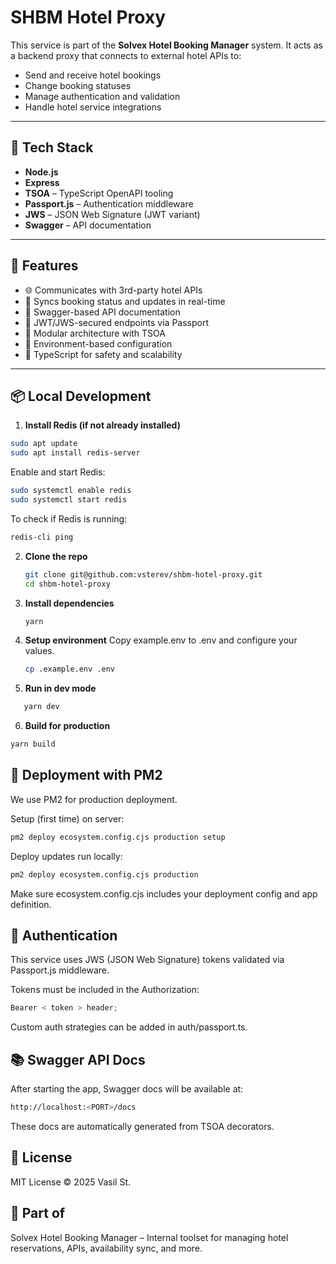 # SHBM Hotel Proxy

This service is part of the **Solvex Hotel Booking Manager** system. It acts as a backend proxy that connects to external hotel APIs to:

- Send and receive hotel bookings
- Change booking statuses
- Manage authentication and validation
- Handle hotel service integrations

---

## 🔧 Tech Stack

- **Node.js**
- **Express**
- **TSOA** – TypeScript OpenAPI tooling
- **Passport.js** – Authentication middleware
- **JWS** – JSON Web Signature (JWT variant)
- **Swagger** – API documentation

---

## 🚀 Features

- 🌐 Communicates with 3rd-party hotel APIs
- 🔄 Syncs booking status and updates in real-time
- 🧾 Swagger-based API documentation
- 🔐 JWT/JWS-secured endpoints via Passport
- 🧩 Modular architecture with TSOA
- 🌱 Environment-based configuration
- 🧠 TypeScript for safety and scalability

---

## 📦 Local Development

1. **Install Redis (if not already installed)**

```bash
sudo apt update
sudo apt install redis-server
```

Enable and start Redis:

```bash
sudo systemctl enable redis
sudo systemctl start redis
```

To check if Redis is running:

```bash
redis-cli ping
```

2. **Clone the repo**

   ```bash
   git clone git@github.com:vsterev/shbm-hotel-proxy.git
   cd shbm-hotel-proxy
   ```

3. **Install dependencies**

   ```bash
   yarn
   ```

4. **Setup environment**
   Copy example.env to .env and configure your values.

   ```bash
   cp .example.env .env
   ```

5. **Run in dev mode**

```bash
   yarn dev
```

6. **Build for production**

```bash
yarn build
```

## 📁 Deployment with PM2

We use PM2 for production deployment.

Setup (first time) on server:

```bash
pm2 deploy ecosystem.config.cjs production setup
```

Deploy updates run locally:

```bash
pm2 deploy ecosystem.config.cjs production
```

Make sure ecosystem.config.cjs includes your deployment config and app definition.

## 🔐 Authentication

This service uses JWS (JSON Web Signature) tokens validated via Passport.js middleware.

Tokens must be included in the Authorization:

```js
Bearer < token > header;
```

Custom auth strategies can be added in auth/passport.ts.

## 📚 Swagger API Docs

After starting the app, Swagger docs will be available at:

```bash
http://localhost:<PORT>/docs

```

These docs are automatically generated from TSOA decorators.

## 📄 License

MIT License © 2025 Vasil St.

## 🧠 Part of

Solvex Hotel Booking Manager – Internal toolset for managing hotel reservations, APIs, availability sync, and more.
